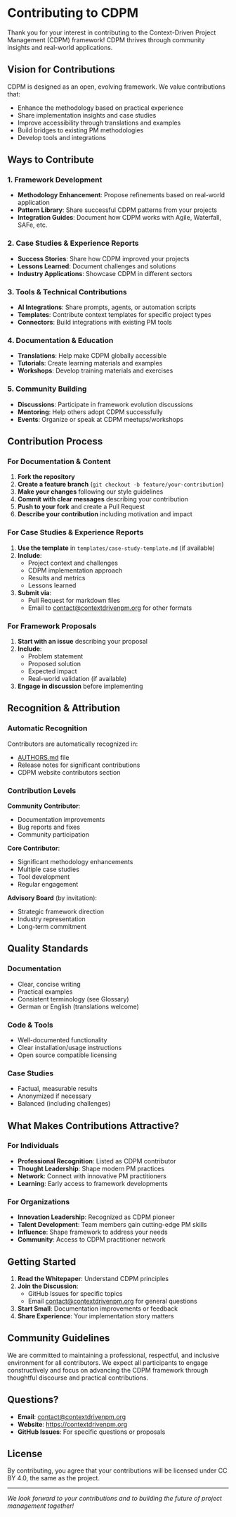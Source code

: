 # Contributing to CDPM

Thank you for your interest in contributing to the Context-Driven Project Management (CDPM) framework! CDPM thrives through community insights and real-world applications.

## Vision for Contributions

CDPM is designed as an open, evolving framework. We value contributions that:
- Enhance the methodology based on practical experience
- Share implementation insights and case studies
- Improve accessibility through translations and examples
- Build bridges to existing PM methodologies
- Develop tools and integrations

## Ways to Contribute

### 1. Framework Development
- **Methodology Enhancement**: Propose refinements based on real-world application
- **Pattern Library**: Share successful CDPM patterns from your projects
- **Integration Guides**: Document how CDPM works with Agile, Waterfall, SAFe, etc.

### 2. Case Studies & Experience Reports
- **Success Stories**: Share how CDPM improved your projects
- **Lessons Learned**: Document challenges and solutions
- **Industry Applications**: Showcase CDPM in different sectors

### 3. Tools & Technical Contributions
- **AI Integrations**: Share prompts, agents, or automation scripts
- **Templates**: Contribute context templates for specific project types
- **Connectors**: Build integrations with existing PM tools

### 4. Documentation & Education
- **Translations**: Help make CDPM globally accessible
- **Tutorials**: Create learning materials and examples
- **Workshops**: Develop training materials and exercises

### 5. Community Building
- **Discussions**: Participate in framework evolution discussions
- **Mentoring**: Help others adopt CDPM successfully
- **Events**: Organize or speak at CDPM meetups/workshops

## Contribution Process

### For Documentation & Content

1. **Fork the repository**
2. **Create a feature branch** (`git checkout -b feature/your-contribution`)
3. **Make your changes** following our style guidelines
4. **Commit with clear messages** describing your contribution
5. **Push to your fork** and create a Pull Request
6. **Describe your contribution** including motivation and impact

### For Case Studies & Experience Reports

1. **Use the template** in `templates/case-study-template.md` (if available)
2. **Include**:
   - Project context and challenges
   - CDPM implementation approach
   - Results and metrics
   - Lessons learned
3. **Submit via**:
   - Pull Request for markdown files
   - Email to contact@contextdrivenpm.org for other formats

### For Framework Proposals

1. **Start with an issue** describing your proposal
2. **Include**:
   - Problem statement
   - Proposed solution
   - Expected impact
   - Real-world validation (if available)
3. **Engage in discussion** before implementing

## Recognition & Attribution

### Automatic Recognition
Contributors are automatically recognized in:
- [AUTHORS.md](AUTHORS.md) file
- Release notes for significant contributions
- CDPM website contributors section

### Contribution Levels

**Community Contributor**: 
- Documentation improvements
- Bug reports and fixes
- Community participation

**Core Contributor**:
- Significant methodology enhancements
- Multiple case studies
- Tool development
- Regular engagement

**Advisory Board** (by invitation):
- Strategic framework direction
- Industry representation
- Long-term commitment

## Quality Standards

### Documentation
- Clear, concise writing
- Practical examples
- Consistent terminology (see Glossary)
- German or English (translations welcome)

### Code & Tools
- Well-documented functionality
- Clear installation/usage instructions
- Open source compatible licensing

### Case Studies
- Factual, measurable results
- Anonymized if necessary
- Balanced (including challenges)

## What Makes Contributions Attractive?

### For Individuals
- **Professional Recognition**: Listed as CDPM contributor
- **Thought Leadership**: Shape modern PM practices
- **Network**: Connect with innovative PM practitioners
- **Learning**: Early access to framework developments

### For Organizations
- **Innovation Leadership**: Recognized as CDPM pioneer
- **Talent Development**: Team members gain cutting-edge PM skills
- **Influence**: Shape framework to address your needs
- **Community**: Access to CDPM practitioner network

## Getting Started

1. **Read the Whitepaper**: Understand CDPM principles
2. **Join the Discussion**: 
   - GitHub Issues for specific topics
   - Email contact@contextdrivenpm.org for general questions
3. **Start Small**: Documentation improvements or feedback
4. **Share Experience**: Your implementation story matters

## Community Guidelines

We are committed to maintaining a professional, respectful, and inclusive environment for all contributors. We expect all participants to engage constructively and focus on advancing the CDPM framework through thoughtful discourse and practical contributions.

## Questions?

- **Email**: contact@contextdrivenpm.org
- **Website**: https://contextdrivenpm.org
- **GitHub Issues**: For specific questions or proposals

## License

By contributing, you agree that your contributions will be licensed under CC BY 4.0, the same as the project.

---

*We look forward to your contributions and to building the future of project management together!*